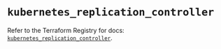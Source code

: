 # `kubernetes_replication_controller`

Refer to the Terraform Registry for docs: [`kubernetes_replication_controller`](https://registry.terraform.io/providers/hashicorp/kubernetes/2.28.0/docs/resources/replication_controller).

